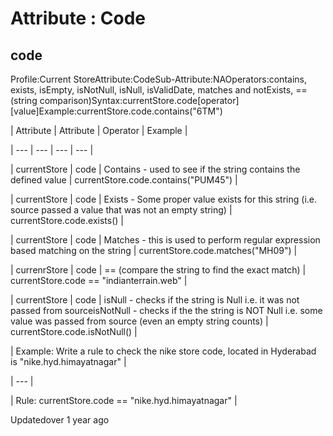 # Attribute : Code

## code

Profile:Current StoreAttribute:CodeSub-Attribute:NAOperators:contains, exists, isEmpty, isNotNull, isNull, isValidDate, matches and notExists, ==(string comparison)Syntax:currentStore.code[operator][value]Example:currentStore.code.contains("6TM")

| Attribute | Attribute | Operator | Example |

| --- | --- | --- | --- |

| currentStore | code | Contains - used to see if the string contains the defined value | currentStore.code.contains("PUM45") |

| currentStore | code | Exists - Some proper value exists for this string (i.e. source passed a value that was not an empty string) | currentStore.code.exists() |

| currentStore | code | Matches - this is used to perform regular expression based matching on the string | currentStore.code.matches("MH09") |

| currenrStore | code | == (compare the string to find the exact match) | currentStore.code == "indianterrain.web" |

| currentStore | code | isNull - checks if the string is Null i.e. it was not passed from sourceisNotNull - checks if the the string is NOT Null i.e. some value was passed from source (even an empty string counts) | currentStore.code.isNotNull() |



| Example: Write a rule to check the nike store code, located in Hyderabad is "nike.hyd.himayatnagar" |

| --- |

| Rule: currentStore.code == "nike.hyd.himayatnagar" |



Updatedover 1 year ago